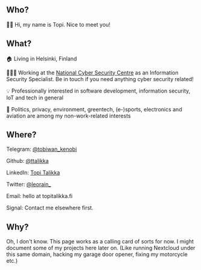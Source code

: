 ## Who?

👋🏻 Hi, my name is Topi. Nice to meet you!


## What?

🏠 Living in Helsinki, Finland

👨🏻‍💻 Working at the [National Cyber Security Centre](https://www.kyberturvallisuuskeskus.fi/en/) as an Information Security Specialist. Be in touch if you need anything cyber security related!

💡 Professionally interested in software development, information security, IoT and tech in general

🌱 Politics, privacy, environment, greentech, (e-)sports, electronics and aviation are among my non-work-related interests


## Where?

Telegram: [@tobiwan_kenobi](https://t.me/tobiwan_kenobi)

Github: [@ttalikka](https://github.com/ttalikka)

LinkedIn: [Topi Talikka](https://www.linkedin.com/in/ttalikka/)

Twitter: [@leorain_](https://twitter.com/leorain_)

Email: hello at topitalikka.fi

Signal: Contact me elsewhere first.


## Why?

Oh, I don't know. This page works as a calling card of sorts for now. I might document some of my projects here later on. (Like running Nextcloud under this same domain, hacking my garage door opener, fixing my motorcycle etc.) 
